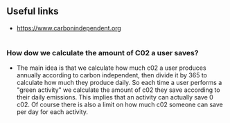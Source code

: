 ## Useful links
- https://www.carbonindependent.org
#

### How dow we calculate the amount of C02 a user saves?
- The main idea is that we calculate how much c02 a user produces annually according to carbon independent, then divide it by 365 to calculate how much they produce daily. So each time a user performs a "green activity" we calculate the amount of c02 they save according to their daily emissions. This implies that an activity can actually save 0 c02. Of course there is also a limit on how much c02 someone can save per day for each activity.

